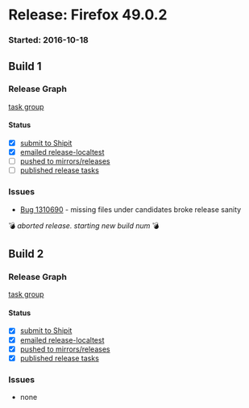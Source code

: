 # Release: Firefox 49.0.2

### Started: 2016-10-18

## Build 1

### Release Graph
[task group](https://tools.taskcluster.net/push-inspector/#/Aj8MmBzzQcW6RXQg2iL3UQ)

#### Status
- [x] [submit to Shipit](https://wiki.mozilla.org/Release:Release_Automation_on_Mercurial:Starting_a_Release#Submit_to_Ship_It)
- [x] [emailed release-localtest](../how-tos/relpro.md#1-email-drivers-re-release-live-on-test-channel)
- [ ] [pushed to mirrors/releases](../how-tos/relpro.md#2-push-to-releases-dir-mirrors)
- [ ] [published release tasks](../how-tos/relpro.md#3-publish-release)

### Issues
- [Bug 1310690](https://bugzil.la/1310690) - missing files under candidates broke release sanity

:bomb: _aborted release. starting new build num_ :bomb:

## Build 2

### Release Graph
[task group](https://tools.taskcluster.net/push-inspector/#/8RmY_oQVRvuoVOWNQT7Ynw)

#### Status
- [x] [submit to Shipit](https://wiki.mozilla.org/Release:Release_Automation_on_Mercurial:Starting_a_Release#Submit_to_Ship_It)
- [x] [emailed release-localtest](../how-tos/relpro.md#1-email-drivers-re-release-live-on-test-channel)
- [x] [pushed to mirrors/releases](../how-tos/relpro.md#2-push-to-releases-dir-mirrors)
- [x] [published release tasks](../how-tos/relpro.md#3-publish-release)

### Issues
- none


